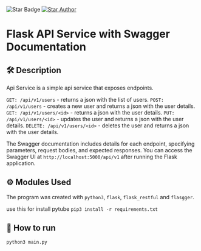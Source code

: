 ![Star Badge](https://img.shields.io/static/v1?style=flat&color=green&logo=python&label=MiniPy&message=%F0%9F%8C%9F%20If%20you%20found%20it%20useful) <a href="https://github.com/VinayakHegde">![Star Author](https://img.shields.io/static/v1?&style=flat&color=green&logo=github&label=Author&message=Vinayak%20Hegde)</a>

# Flask API Service with Swagger Documentation

## 🛠️ Description
Api Service is a simple api service that exposes endpoints.

`GET: /api/v1/users` - returns a json with the list of users.
`POST: /api/v1/users` - creates a new user and returns a json with the user details.
`GET: /api/v1/users/<id>` - returns a json with the user details.
`PUT: /api/v1/users/<id>` - updates the user and returns a json with the user details.
`DELETE: /api/v1/users/<id>` - deletes the user and returns a json with the user details.

The Swagger documentation includes details for each endpoint, specifying parameters, request bodies, and expected responses. You can access the Swagger UI at `http://localhost:5000/api/v1` after running the Flask application.

## ⚙️ Modules Used

The program was created with `python3`, `flask`, `flask_restful` and `flasgger`.

use this for install pytube
`pip3 install -r requirements.txt`

## 🤖 How to run
`python3 main.py`
